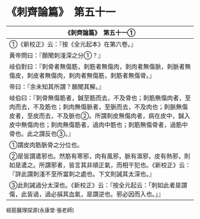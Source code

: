 # 《刺齊論篇》　第五十一

|**《刺齊論篇》　第五十一①**|
|---|
|①《新校正》云：『按《全元起本》在第六卷。』|
|黃帝問曰：『願聞刺淺深之分①？』|
|岐伯對曰：『刺骨者無傷筋，刺筋者無傷肉，刺肉者無傷脈，刺脈者無傷皮，刺皮者無傷肉，刺肉者無傷筋，刺筋者無傷骨。』|
|帝曰：『余未知其所謂？願聞其解。』|
|岐伯曰：『刺骨無傷筋者，鍼至筋而去，不及骨也；刺筋無傷肉者，至肉而去，不及筋也；刺肉無傷脈者，至脈而去，不及肉也；刺脈無傷皮者，至皮而去，不及脈也②。所謂刺皮無傷肉者，病在皮中，鍼入皮中無傷肉也；刺肉無傷筋者，過肉中筋也；刺筋無傷骨者，過筋中骨也。此之謂反也③。』|
|①謂皮肉筋脈骨之分位也。|
|②是皆謂遣邪也。然筋有寒邪，肉有風邪，脈有濕邪，皮有熱邪，則如是遣之。所謂邪者，皆言其非順正氣，而相干犯也。《新校正》云：『詳此謂刺淺不至所當刺之處也。下文則誡其太深也。』|
|③此則誡過分太深也。《新校正》云：『按全元起云：「刺如此者是謂傷，此皆過，過必損其血氣，是謂逆也。邪必因而入也。」』|


經筋醫理探源(永康堂‧張老師)


